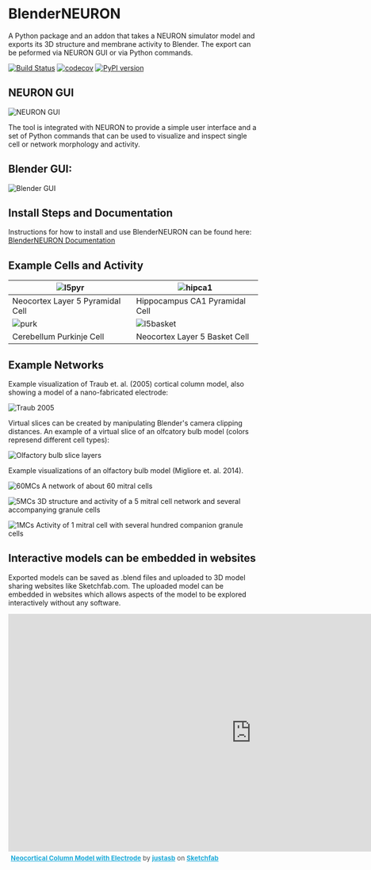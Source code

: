 # BlenderNEURON

A Python package and an addon that takes a NEURON simulator model and exports its 3D structure and membrane activity to Blender. The export can be peformed via NEURON GUI or via Python commands.

[![Build Status](https://dl.circleci.com/status-badge/img/gh/JustasB/BlenderNEURON/tree/master.svg?style=shield)](https://dl.circleci.com/status-badge/redirect/gh/JustasB/BlenderNEURON/tree/master) [![codecov](https://codecov.io/gh/JustasB/BlenderNEURON/branch/master/graph/badge.svg)](https://codecov.io/gh/JustasB/BlenderNEURON) [![PyPI version](https://badge.fury.io/py/blenderneuron.svg)](https://badge.fury.io/py/blenderneuron)

## NEURON GUI

![NEURON GUI](images/NEURON.JPG)

The tool is integrated with NEURON to provide a simple user interface and a set of Python commands that can be used to visualize and inspect single cell or network morphology and activity.

## Blender GUI:
![Blender GUI](images/Blender.jpg)

## Install Steps and Documentation
Instructions for how to install and use BlenderNEURON can be found here: [BlenderNEURON Documentation](https://docs.blenderneuron.org/)

## Example Cells and Activity

| ![l5pyr](images/l5pyr.gif)       | ![hipca1](images/hipca1pyr.gif)  |
|----------------------------------|----------------------------------|
| Neocortex Layer 5 Pyramidal Cell | Hippocampus CA1 Pyramidal Cell   |
| ![purk](images/purk.gif)         | ![l5basket](images/l5basket.gif) |
| Cerebellum Purkinje Cell         | Neocortex Layer 5 Basket Cell    |

## Example Networks
Example visualization of Traub et. al. (2005) cortical column model, also showing a model of a nano-fabricated electrode:

![Traub 2005](images/TraubMediumSingleElectrode.jpg)

Virtual slices can be created by manipulating Blender's camera clipping distances. An example of a virtual slice of an olfcatory bulb model (colors represend different cell types):

![Olfactory bulb slice layers](images/ob-wiki-match.jpg)

Example visualizations of an olfactory bulb model (Migliore et. al. 2014).

![60MCs](images/60MCs.gif)
A network of about 60 mitral cells

![5MCs](images/5MCs.gif)
3D structure and activity of a 5 mitral cell network and several accompanying granule cells

![1MCs](images/1MCwGCs.gif)
Activity of 1 mitral cell with several hundred companion granule cells

## Interactive models can be embedded in websites

Exported models can be saved as .blend files and uploaded to 3D model sharing websites like Sketchfab.com. The uploaded model can be embedded in websites which allows aspects of the model to be explored interactively without any software.

<div class="sketchfab-embed-wrapper"><iframe width="980" height="480" src="https://sketchfab.com/models/b96d4062f1294fdbb88a53c56614a16e/embed?autospin=0.2" frameborder="0" allow="autoplay; fullscreen; vr" mozallowfullscreen="true" webkitallowfullscreen="true"></iframe>

<p style="font-size: 13px; font-weight: normal; margin: 5px; color: #4A4A4A;">
    <a href="https://sketchfab.com/models/b96d4062f1294fdbb88a53c56614a16e?utm_medium=embed&utm_source=website&utm_campaign=share-popup" target="_blank" style="font-weight: bold; color: #1CAAD9;">Neocortical Column Model with Electrode</a>
    by <a href="https://sketchfab.com/justasb?utm_medium=embed&utm_source=website&utm_campaign=share-popup" target="_blank" style="font-weight: bold; color: #1CAAD9;">justasb</a>
    on <a href="https://sketchfab.com?utm_medium=embed&utm_source=website&utm_campaign=share-popup" target="_blank" style="font-weight: bold; color: #1CAAD9;">Sketchfab</a>
</p>
</div>
 